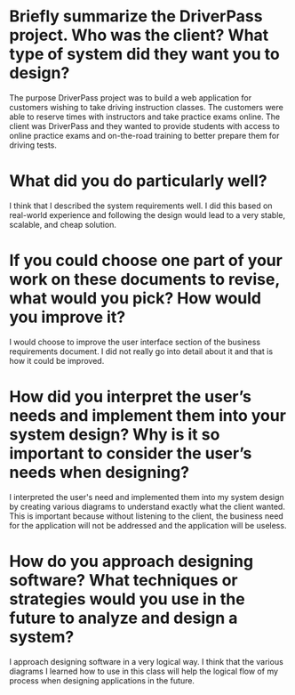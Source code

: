 # Briefly summarize the DriverPass project. Who was the client? What type of system did they want you to design?
The purpose DriverPass project was to build a web application for customers wishing to take driving instruction classes.  The customers were able to reserve times with instructors and take practice exams online.  The client was DriverPass and they wanted to provide students with access to online practice exams and on-the-road
training to better prepare them for driving tests.

# What did you do particularly well?
I think that I described the system requirements well.  I did this based on real-world experience and following the design would lead to a very stable, scalable, and cheap solution.

# If you could choose one part of your work on these documents to revise, what would you pick? How would you improve it?
I would choose to improve the user interface section of the business requirements document.  I did not really go into detail about it and that is how it could be improved.

# How did you interpret the user’s needs and implement them into your system design? Why is it so important to consider the user’s needs when designing?
I interpreted the user's need and implemented them into my system design by creating various diagrams to understand exactly what the client wanted.  This is important because without listening to the client, the business need for the application will not be addressed and the application will be useless.

# How do you approach designing software? What techniques or strategies would you use in the future to analyze and design a system?
I approach designing software in a very logical way.  I think that the various diagrams I learned how to use in this class will help the logical flow of my process when designing applications in the future.
